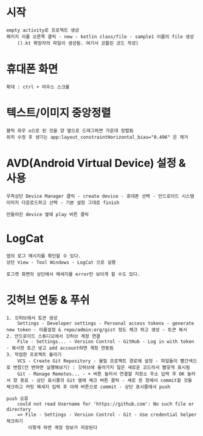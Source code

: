 # 시작
    empty activity로 프로젝트 생성
    패키지 이름 오른쪽 클릭 - new - kotlin class/file - sample1 이름의 file 생성
        ().kt 확장자의 파일이 생성됨. 여기서 코틀린 코드 작성)

# 휴대폰 화면
    확대 : ctrl + 마우스 스크롤

# 텍스트/이미지 중앙정렬
    블럭 좌우 o으로 된 것을 양 옆으로 드래그하면 가운데 정렬됨
    위치 수정 후 생기는 app:layout_constraintHorizontal_bias="0.496" 은 제거

# AVD(Android Virtual Device) 설정 & 사용
    우측상단 Device Manager 클릭 - create device - 휴대폰 선택 - 안드로이드 시스템 이미지 다운로드하고 선택 - 기본 설정 그대로 finish

    만들어진 device 옆에 play 버튼 클릭 

# LogCat
    앱의 로그 메시지를 확인할 수 있다.
    상단 View - Tool Windows - LogCat 으로 실행
    
    로그캣 화면의 상단에서 메세지를 error만 보이게 할 수도 있다.

# 깃허브 연동 & 푸쉬
    1. 깃허브에서 토큰 생성
        Settings - Developer settings - Personal access tokens - generate new token - 이름설정 & repo/admin:org/gist 정도 체크 하고 생성 - 토큰 복사
    2. 안드로이드 스튜디오에서 깃허브 계정 연결
        File - Settings... - Version Control - GitHub - Log in with token - 복사한 토근 넣고 add account하면 계정 연동됨
    3. 작업한 프로젝트 올리기
        VCS - Create Git Repository - 올릴 프로젝트 경로에 설정 - 파일들이 빨간색으로 변함(안 변하면 실행해보기) : 깃허브에 올라가지 않은 새로운 코드라서 빨갛게 표시됨
        Git - Manage Remotes... - + 버튼 눌러서 연결할 저장소 주소 입력 후 OK 눌러서 창 종료 - 상단 표시줄의 Git 옆에 체크 버튼 클릭 - 새로 뜬 창에서 commit할 것들 체크하고 커밋 메세지 입력 후 아래 버튼으로 commit - 상단 표시줄에서 push

    push 오류
        could not read Username for 'https://github.com': No such file or directory
        => File - Settings - Version Control - Git - Use credential helper 체크하기
            이렇게 하면 계정 정보가 저장된다